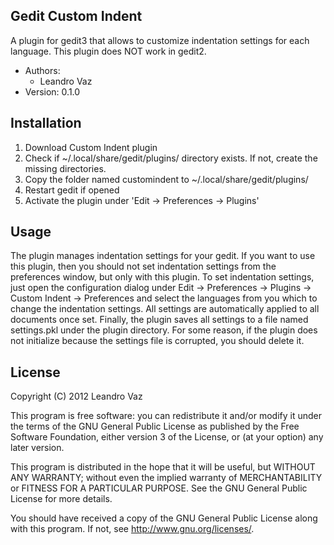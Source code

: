 Gedit Custom Indent
-------------------

A plugin for gedit3 that allows to customize indentation settings for each 
language. This plugin does NOT work in gedit2.

* Authors:
  * Leandro Vaz
* Version: 0.1.0


Installation
------------

1. Download Custom Indent plugin
2. Check if ~/.local/share/gedit/plugins/ directory exists. If not, create the
   missing directories.
3. Copy the folder named customindent to ~/.local/share/gedit/plugins/
4. Restart gedit if opened
5. Activate the plugin under 'Edit -> Preferences -> Plugins'


Usage
-----

The plugin manages indentation settings for your gedit. If you want to use
this plugin, then you should not set indentation settings from the preferences
window, but only with this plugin. To set indentation settings, just open the 
configuration dialog under Edit -> Preferences -> Plugins -> Custom Indent 
-> Preferences and select the languages from you which to change the 
indentation settings.
All settings are automatically applied to all documents once set. Finally, 
the plugin saves all settings to a file named settings.pkl under the plugin 
directory. For some reason, if the plugin does not initialize because the 
settings file is corrupted, you should delete it. 


License
-------

Copyright (C) 2012 Leandro Vaz

This program is free software: you can redistribute it and/or modify
it under the terms of the GNU General Public License as published by
the Free Software Foundation, either version 3 of the License, or
(at your option) any later version.

This program is distributed in the hope that it will be useful,
but WITHOUT ANY WARRANTY; without even the implied warranty of
MERCHANTABILITY or FITNESS FOR A PARTICULAR PURPOSE.  See the
GNU General Public License for more details.

You should have received a copy of the GNU General Public License
along with this program.  If not, see <http://www.gnu.org/licenses/>.

